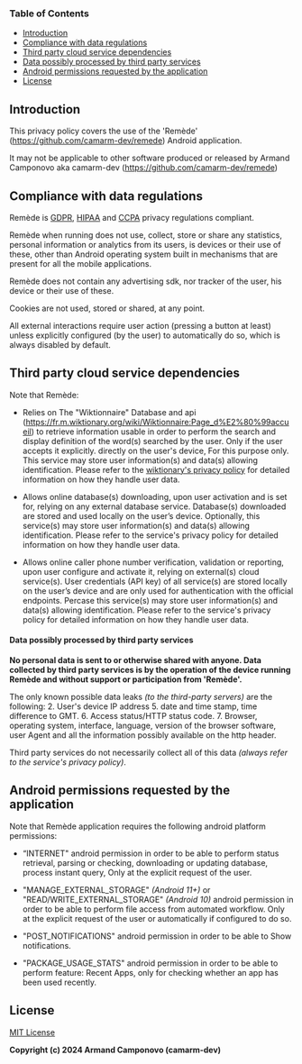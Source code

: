 ### Table of Contents

- [Introduction](##Introduction)
- [Compliance with data regulations](##compliance-with-data-regulations)
- [Third party cloud service dependencies](##third-party-cloud-service-dependencies)
- [Data possibly processed by third party services](####data-possibly-processed-by-third-party-services)
- [Android permissions requested by the application](##android-permissions-requested-by-the-application)
- [License](##license)

## Introduction
This privacy policy covers the use of the 'Remède' (https://github.com/camarm-dev/remede) Android application.

It may not be applicable to other software produced or released by Armand Camponovo aka camarm-dev (https://github.com/camarm-dev/remede)

## Compliance with data regulations

Remède is [GDPR](https://commission.europa.eu/law/law-topic/data-protection_en?), [HIPAA](https://www.hhs.gov/hipaa/index.html) and [CCPA](https://oag.ca.gov/privacy/ccpa/regs) privacy regulations compliant.

Remède when running does not use, collect, store or share any statistics, personal information or analytics from its users, is devices or their use of these, other than Android operating system built in mechanisms that are present for all the mobile applications.

Remède does not contain any advertising sdk, nor tracker of the user, his device or their use of these.

Cookies are not used, stored or shared, at any point.

All external interactions require user action (pressing a button at least) unless explicitly configured (by the user) to automatically do so, which is always disabled by default.

## Third party cloud service dependencies

Note that Remède:

* Relies on The "Wiktionnaire" Database and api (https://fr.m.wiktionary.org/wiki/Wiktionnaire:Page_d%E2%80%99accueil) to retrieve information usable in order to perform the search and display definition of the word(s) searched by the user. Only if the user accepts it explicitly. directly on the user's device, For this purpose only. This service may store user information(s) and data(s) allowing identification. Please refer to the [wiktionary's privacy policy](https://foundation.m.wikimedia.org/wiki/Policy:Privacy_policy) for detailed information on how they handle user data.


* Allows online database(s) downloading, upon user activation and is set for, relying on any external database service. Database(s) downloaded are stored and used locally on the user’s device. Optionally, this service(s) may store user information(s) and data(s) allowing identification. Please refer to the service's privacy policy for detailed information on how they handle user data.

* Allows online caller phone number verification, validation or reporting, upon user configure and activate it, relying on external(s) cloud service(s).
User credentials (API key) of all service(s) are stored locally on the user’s device and are only used for authentication with the official endpoints.
Percase this service(s) may store user information(s) and data(s) allowing identification. Please refer to the service's privacy policy for detailed information on how they handle user data.

#### Data possibly processed by third party services

__No personal data is sent to or otherwise shared with anyone. Data collected by third party services is by the operation of the device running Remède and without support or participation from 'Remède'.__

The only known possible data leaks _(to the third-party servers)_ are the following:
2. User's device IP address
5. date and time stamp, time difference to GMT.
6. Access status/HTTP status code.
7. Browser, operating system, interface, language, version of the browser software, user Agent and all the information possibly available on the http header.
 
Third party services do not necessarily collect all of this data _(always refer to the service's privacy policy)_.

 <!-- Remède specific licenses of libraries used in the application can be accessed from About section. - Not useful actually -->

## Android permissions requested by the application
Note that Remède application requires the following android platform permissions:

* “INTERNET" android permission in order to be able to perform status retrieval, parsing or checking, downloading or updating database, process instant query, Only at the explicit request of the user.

* "MANAGE_EXTERNAL_STORAGE" _(Android 11+)_ or "READ/WRITE_EXTERNAL_STORAGE" _(Android 10)_ android permission in order to be able to perform file access from automated workflow. Only at the explicit request of the user or automatically if configured to do so.

* "POST_NOTIFICATIONS" android permission in order to be able to Show notifications.

* "PACKAGE_USAGE_STATS" android permission in order to be able to perform feature: Recent Apps, only for checking whether an app has been used recently.

## License
[MIT License](https://mit-license.org/)

__Copyright (c) 2024 Armand Camponovo (camarm-dev)__
